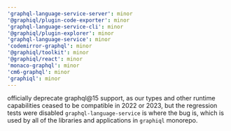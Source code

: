 ```yaml
---
'graphql-language-service-server': minor
'@graphiql/plugin-code-exporter': minor
'graphql-language-service-cli': minor
'@graphiql/plugin-explorer': minor
'graphql-language-service': minor
'codemirror-graphql': minor
'@graphiql/toolkit': minor
'@graphiql/react': minor
'monaco-graphql': minor
'cm6-graphql': minor
'graphiql': minor
---
```


officially deprecate graphql@15 support, as our types and other runtime capabilities ceased to be compatible in 2022 or 2023, but the regression tests were disabled
`graphql-language-service` is where the bug is, which is used by all of the libraries and applications in `graphiql` monorepo.
